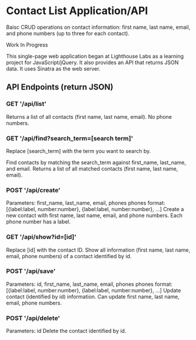 Contact List Application/API
============================ 

Baisc CRUD operations on contact information: first name, last name, email, and phone numbers (up to three for each contact).

Work In Progress

This single-page web application began at Lighthouse Labs as a learning project for JavaScript/jQuery. It also provides an API that returns JSON data. It uses Sinatra as the web server.

API Endpoints (return JSON)
---------------------------

### GET '/api/list'
  Returns a list of all contacts (first name, last name, email). No phone numbers.

### GET '/api/find?search_term=[search term]'
Replace [search_term] with the term you want to search by.

  Find contacts by matching the search_term against first_name, last_name, and email. Returns a list of all matched contacts (first name, last name, email).

### POST '/api/create'
Parameters: first_name, last_name, email, phones
            phones format:  [{label:label, number:number},
                             {label:label, number:number}, 
                             ...] 
  Create a new contact with first name, last name, email, and phone numbers. Each phone number has a label.

### GET '/api/show?id=[id]'
Replace [id] with the contact ID.
  Show all information (first name, last name, email, phone numbers) of a contact identified by id.

### POST '/api/save'
Parameters: id, first_name, last_name, email, phones
  phones format:  [{label:label, number:number},
                   {label:label, number:number}, 
                   ...]
  Update contact (identified by id) information. Can update first name, last name, email, phone numbers.

### POST '/api/delete'
Parameters: id
  Delete the contact identified by id.